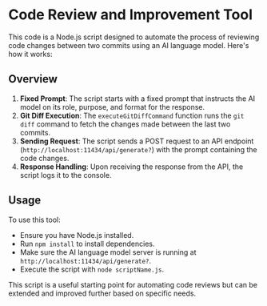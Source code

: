 # Code Review and Improvement Tool

This code is a Node.js script designed to automate the process of reviewing code changes between two commits using an AI language model. Here's how it works:

## Overview

1. **Fixed Prompt**: The script starts with a fixed prompt that instructs the AI model on its role, purpose, and format for the response.
2. **Git Diff Execution**: The `executeGitDiffCommand` function runs the `git diff` command to fetch the changes made between the last two commits.
3. **Sending Request**: The script sends a POST request to an API endpoint (`http://localhost:11434/api/generate?`) with the prompt containing the code changes.
4. **Response Handling**: Upon receiving the response from the API, the script logs it to the console.

## Usage

To use this tool:

- Ensure you have Node.js installed.
- Run `npm install` to install dependencies.
- Make sure the AI language model server is running at `http://localhost:11434/api/generate?`.
- Execute the script with `node scriptName.js`.

This script is a useful starting point for automating code reviews but can be extended and improved further based on specific needs.
